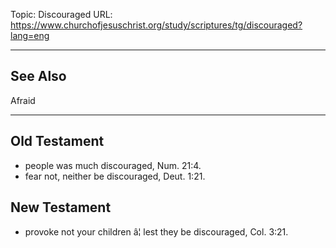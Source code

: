 Topic: Discouraged
URL: https://www.churchofjesuschrist.org/study/scriptures/tg/discouraged?lang=eng

---

## See Also

Afraid

---

## Old Testament

- people was much discouraged, Num. 21:4.
- fear not, neither be discouraged, Deut. 1:21.

## New Testament

- provoke not your children â¦ lest they be discouraged, Col. 3:21.

